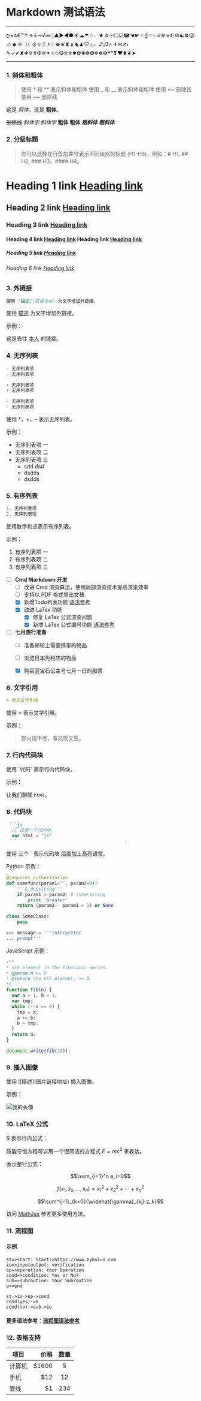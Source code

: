 
# Markdown 测试语法

---
ღ•⁂€™↑→↓⇝√∞░▲▶◀●☀☁☂☃☄★☆☉☐☑☎☚☛☜☝☞☟☠☢☣☪☮☯☸☹☺☻☼☽☾♔♕♖♗♘♚♛♜♝♞♟♡♨♩♪♫♬✈✉✍✎✓✔✘✚✞✟✠✡✦✧✩✪✮✯✹✿❀❁❂❄❅❆❝❞❣❤❥❦➤

---

### 1. 斜体和粗体

> 使用 * 和 ** 表示斜体和粗体
> 使用 _ 和 __ 表示斜体和粗体
> 使用 ~~ 删除线
> 使用 ~~ 删除线

这是 *斜体*，这是 **粗体**。

~~删除线~~
*斜体字*      _斜体字_
**粗体**  __粗体__
***粗斜体*** ___粗斜体___



### 2. 分级标题

> 你可以选择在行首加井号表示不同级别的标题 (H1-H6)，例如：# H1, ## H2, ### H3，#### H4。

# Heading 1 link [Heading link](http://github.com/nobey "Heading link")
## Heading 2 link [Heading link](http://github.com/nobey "Heading link")
### Heading 3 link [Heading link](http://github.com/nobey "Heading link")
#### Heading 4 link [Heading link](http://github.com/nobey "Heading link") Heading link [Heading link](http://github.com/nobey "Heading link")
##### Heading 5 link [Heading link](http://github.com/nobey "Heading link")
###### Heading 6 link [Heading link](http://github.com/nobey "Heading link")




### 3. 外链接
```md
使用 [描述](链接地址) 为文字增加外链接。
```
使用 [描述](链接地址) 为文字增加外链接。

示例：

这是去往 [本人](http://github.com/nobey) 的链接。

### 4. 无序列表

```md
- 无序列表项
- 无序列表项

+ 无序列表项
+ 无序列表项

- 无序列表项
- 无序列表项
```

使用 *，+，- 表示无序列表。

示例：

- 无序列表项 一
- 无序列表项 二
- 无序列表项 三
  - sdd
    dsd
  - dsdds
  - dsdds

### 5. 有序列表


```md
1. 无序列表项
2. 无序列表项
```

使用数字和点表示有序列表。

示例：

1. 有序列表项 一
2. 有序列表项 二
3. 有序列表项 三

        
- [ ] **Cmd Markdown 开发**
    - [ ] 改进 Cmd 渲染算法，使用局部渲染技术提高渲染效率
    - [ ] 支持以 PDF 格式导出文稿
    - [x] 新增Todo列表功能 [语法参考](https://github.com/blog/1375-task-lists-in-gfm-issues-pulls-comments)
    - [x] 改进 LaTex 功能
        - [x] 修复 LaTex 公式渲染问题
        - [x] 新增 LaTex 公式编号功能 [语法参考](http://docs.mathjax.org/en/latest/tex.html#tex-eq-numbers)
- [ ] **七月旅行准备**
    - [ ] 准备邮轮上需要携带的物品
    - [ ] 浏览日本免税店的物品
    - [x] 购买蓝宝石公主号七月一日的船票


### 6. 文字引用

```md
> 表示文字引用
```
使用 > 表示文字引用。

示例：

> 野火烧不尽，春风吹又生。

### 7. 行内代码块

使用 \`代码` 表示行内代码块。

示例：

让我们聊聊 `html`。

### 8. 代码块


```md
 ```js
  // 这是一个代码块，
  var html = 'js'
 ```                                        .
```
使用 三个 ` 表示代码块 后面加上高亮语言。

Python 示例：

```python
@requires_authorization
def somefunc(param1='', param2=0):
    '''A docstring'''
    if param1 > param2: # interesting
        print 'Greater'
    return (param2 - param1 + 1) or None

class SomeClass:
    pass

>>> message = '''interpreter
... prompt'''
```

JavaScript 示例：

``` javascript
/**
* nth element in the fibonacci series.
* @param n >= 0
* @return the nth element, >= 0.
*/
function fib(n) {
  var a = 1, b = 1;
  var tmp;
  while (--n >= 0) {
    tmp = a;
    a += b;
    b = tmp;
  }
  return a;
}

document.write(fib(10));
```

### 9.  插入图像

使用 \!\[描述](图片链接地址) 插入图像。

示例：

![我的头像](https://avatars.githubusercontent.com/u/10740524?v=4) 


### 10. LaTeX 公式

$ 表示行内公式： 

质能守恒方程可以用一个很简洁的方程式 $E=mc^2$ 来表达。

表示整行公式：

$$\sum_{i=1}^n a_i=0$$

$$f(x_1,x_x,\ldots,x_n) = x_1^2 + x_2^2 + \cdots + x_n^2 $$

$$\sum^{j-1}_{k=0}{\widehat{\gamma}_{kj} z_k}$$

访问 [MathJax](http://meta.math.stackexchange.com/questions/5020/mathjax-basic-tutorial-and-quick-reference) 参考更多使用方法。





### 11. 流程图

#### 示例

```flow
st=>start: Start:>https://www.zybuluo.com
io=>inputoutput: verification
op=>operation: Your Operation
cond=>condition: Yes or No?
sub=>subroutine: Your Subroutine
e=>end

st->io->op->cond
cond(yes)->e
cond(no)->sub->io
```

#### 更多语法参考：[流程图语法参考](http://adrai.github.io/flowchart.js/)

### 12. 表格支持

| 项目        | 价格   |  数量  |
| --------   | -----:  | :----:  |
| 计算机     | \$1600 |   5     |
| 手机        |   \$12   |   12   |
| 管线        |    \$1    |  234  |

